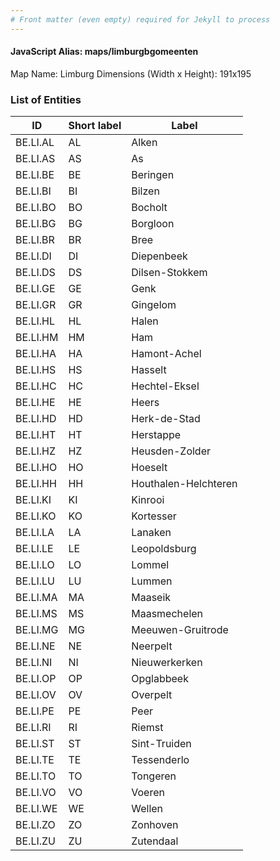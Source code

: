 ```yaml
---
# Front matter (even empty) required for Jekyll to process
---
```


#### JavaScript Alias: maps/limburgbgomeenten

Map Name: Limburg
Dimensions (Width x Height): 191x195





### List of Entities

ID | Short label | Label
---|---|---|
BE.LI.AL|AL|Alken
BE.LI.AS|AS|As
BE.LI.BE|BE|Beringen
BE.LI.BI|BI|Bilzen
BE.LI.BO|BO|Bocholt
BE.LI.BG|BG|Borgloon
BE.LI.BR|BR|Bree
BE.LI.DI|DI|Diepenbeek
BE.LI.DS|DS|Dilsen-Stokkem
BE.LI.GE|GE|Genk
BE.LI.GR|GR|Gingelom
BE.LI.HL|HL|Halen
BE.LI.HM|HM|Ham
BE.LI.HA|HA|Hamont-Achel
BE.LI.HS|HS|Hasselt
BE.LI.HC|HC|Hechtel-Eksel
BE.LI.HE|HE|Heers
BE.LI.HD|HD|Herk-de-Stad
BE.LI.HT|HT|Herstappe
BE.LI.HZ|HZ|Heusden-Zolder
BE.LI.HO|HO|Hoeselt
BE.LI.HH|HH|Houthalen-Helchteren
BE.LI.KI|KI|Kinrooi
BE.LI.KO|KO|Kortesser
BE.LI.LA|LA|Lanaken
BE.LI.LE|LE|Leopoldsburg
BE.LI.LO|LO|Lommel
BE.LI.LU|LU|Lummen
BE.LI.MA|MA|Maaseik
BE.LI.MS|MS|Maasmechelen
BE.LI.MG|MG|Meeuwen-Gruitrode
BE.LI.NE|NE|Neerpelt
BE.LI.NI|NI|Nieuwerkerken
BE.LI.OP|OP|Opglabbeek
BE.LI.OV|OV|Overpelt
BE.LI.PE|PE|Peer
BE.LI.RI|RI|Riemst
BE.LI.ST|ST|Sint-Truiden
BE.LI.TE|TE|Tessenderlo
BE.LI.TO|TO|Tongeren
BE.LI.VO|VO|Voeren
BE.LI.WE|WE|Wellen
BE.LI.ZO|ZO|Zonhoven
BE.LI.ZU|ZU|Zutendaal

